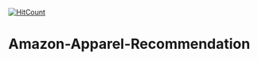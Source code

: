[![HitCount](http://hits.dwyl.com/shanudhawale/Amazon-Apparel-Recommendation.svg)](http://hits.dwyl.com/shanudhawale/Amazon-Apparel-Recommendation)
# Amazon-Apparel-Recommendation

